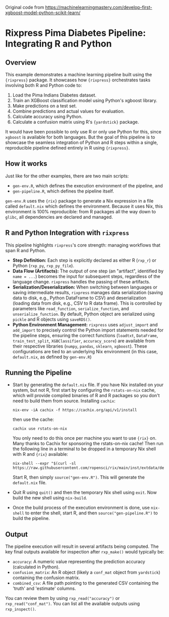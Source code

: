 Original code from https://machinelearningmastery.com/develop-first-xgboost-model-python-scikit-learn/

# Rixpress Pima Diabetes Pipeline: Integrating R and Python

## Overview

This example demonstrates a machine learning pipeline built using the
`{rixpress}` package. It showcases how `{rixpress}` orchestrates tasks involving
both R and Python code to:

1.  Load the Pima Indians Diabetes dataset.
2.  Train an XGBoost classification model using Python's
    xgboost library.
3.  Make predictions on a test set.
4.  Combine predictions and actual values for evaluation.
5.  Calculate accuracy using Python.
6.  Calculate a confusion matrix using R's `{yardstick}` package.

It would have been possible to only use R or only use Python for this, since
`xgboost` is available for both languages. But the goal of this pipeline is to
showcase the seamless integration of Python and R steps within a single,
reproducible pipeline defined entirely in R using `{rixpress}`.

## How it works

Just like for the other examples, there are two main scripts:

- `gen-env.R`, which defines the execution environment of the pipeline, and
- `gen-pipeline.R`, which defines the pipeline itself.

`gen-env.R` uses the `{rix}` package to generate a Nix expression in a file
called `default.nix` which defines the environment. Because it uses Nix,
this environment is 100% reproducible: from R packages all the way down to
`glibc`, all dependencies are declared and managed.

## R and Python Integration with `rixpress`

This pipeline highlights `rixpress`'s core strength: managing workflows that
span R and Python.

*   **Step Definition:** Each step is explicitly declared as either R (`rxp_r`)
    or Python (`rxp_py`, `rxp_py_file`).
*   **Data Flow (Artifacts):** The output of one step (an "artifact", identified
    by `name = ...`) becomes the input for subsequent steps, regardless of the
    language change. `rixpress` handles the passing of these artifacts.
*   **Serialization/Deserialization:** When switching between languages or
    saving intermediate results, `rixpress` manages data serialization (saving
    data to disk, e.g., Python DataFrame to CSV) and deserialization (loading
    data from disk, e.g., CSV to R data frame). This is controlled by parameters
    like `read_function`, `serialize_function`, and `unserialize_function`. By
    default, Python object are serialized using `pickle` and R objects using
    `saveRDS()`.
*   **Python Environment Management:** `rixpress` uses `adjust_import` and
    `add_import` to precisely control the Python import statements needed for
    the pipeline steps, ensuring the correct functions (`loadtxt`, `DataFrame`,
    `train_test_split`, `XGBClassifier`, `accuracy_score`) are available from
    their respective libraries (`numpy`, `pandas`, `sklearn`, `xgboost`). These
    configurations are tied to an underlying Nix environment (in this case,
    `default.nix`, as defined by `gen-env.R`)

## Running the Pipeline

- Start by generating the `default.nix` file. If you have Nix installed on your
  system, but not R, first start by configuring the `rstats-on-nix` cache, which
  will provide compiled binaries of R and R packages so you don't need to build
  them from source. Installing `cachix`:

  ```
  nix-env -iA cachix -f https://cachix.org/api/v1/install
  ```

  then use the cache:

  ```
  cachix use rstats-on-nix
  ```

  You only need to do this once per machine you want to use `{rix}` on. Many
  thanks to Cachix for sponsoring the rstats-on-nix cache! Then run the
  following line in a terminal to be dropped in a temporary Nix shell with R and
  `{rix}` available:

  ```
  nix-shell --expr "$(curl -sl https://raw.githubusercontent.com/ropensci/rix/main/inst/extdata/default.nix)"
  ```
  Start R, then simply `source("gen-env.R")`. This will generate the
  `default.nix` file.

- Quit R using `quit()` and then the temporary Nix shell using `exit`. Now
  build the new shell using `nix-build`.

- Once the build process of the execution environment is done, use `nix-shell`
  to enter the shell, start R, and then `source("gen-pipeline.R")` to build the
  pipeline.

## Output

The pipeline execution will result in several artifacts being computed. The key final outputs available for inspection after `rxp_make()` would typically be:

*   `accuracy`: A numeric value representing the prediction accuracy (calculated
    in Python).
*   `confusion_matrix`: An R object (likely a `conf_mat` object from
    `yardstick`) containing the confusion matrix.
*   `combined_csv`: A file path pointing to the generated CSV containing the
    'truth' and 'estimate' columns.

You can review them by using `rxp_read("accuracy")` or `rxp_read("conf_mat")`.
You can list all the available outputs using `rxp_inspect()`.
